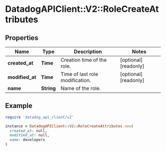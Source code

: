 # DatadogAPIClient::V2::RoleCreateAttributes

## Properties

| Name | Type | Description | Notes |
| ---- | ---- | ----------- | ----- |
| **created_at** | **Time** | Creation time of the role. | [optional][readonly] |
| **modified_at** | **Time** | Time of last role modification. | [optional][readonly] |
| **name** | **String** | Name of the role. |  |

## Example

```ruby
require 'datadog_api_client/v2'

instance = DatadogAPIClient::V2::RoleCreateAttributes.new(
  created_at: null,
  modified_at: null,
  name: developers
)
```

